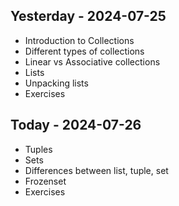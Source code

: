 ## Yesterday - 2024-07-25

* Introduction to Collections
* Different types of collections
* Linear vs Associative collections
* Lists
* Unpacking lists
* Exercises

## Today - 2024-07-26

* Tuples
* Sets
* Differences between list, tuple, set
* Frozenset
* Exercises
